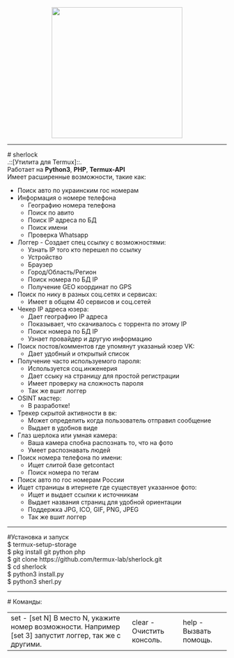<center><img src="https://intpicture.com/wp-content/uploads/2013/02/Sherlock-24.jpg" height="300px"></center><hr>
# sherlock
<br>.::[Утилита для Termux]::.<br>
Работает на <b>Python3</b>, <b>PHP</b>, <b>Termux-API</b><br>
Имеет расширенные возможности, такие как:<br>
<ul>
  <li>Поиск авто по украинским гос номерам</li>
  <li>Информация о номере телефона
  <ul>
      <li>Географию номера телефона</li>
      <li>Поиск по авито</li>
      <li>Поиск IP адреса по БД</li>
      <li>Поиск имени</li>
      <li>Проверка Whatsapp</li>
    </ul>
    </li>
  <li>Логгер - Создает спец ссылку с возможностями:
      <ul>
      <li>Узнать IP того кто перешел по ссылку</li>
      <li>Устройство</li>
      <li>Браузер</li>
      <li>Город/Область/Регион</li>
      <li>Поиск номера по БД IP</li>
      <li>Получение GEO координат по GPS</li>
    </ul>
  </li>
  <li>Поиск по нику в разных соц.сетях и сервисах:
      <ul>
      <li>Имеет в общем 40 сервисов и соц.сетей</li>
    </ul>
  </li>
  <li>Чекер IP адреса юзера:
      <ul>
      <li>Дает географию IP адреса</li>
      <li>Показывает, что скачивалось с торрента по этому IP</li>
      <li>Поиск номера по БД IP</li>
      <li>Узнает провайдер и другую информацию</li>
    </ul>
  </li>
  <li>Поиск постов/комментов где упомянут указаный юзер VK:
      <ul>
      <li>Дает удобный и открытый список</li>
      </ul>
  </li>
  <li>Получение часто используемого пароля:
      <ul>
      <li>Используется соц.инженерия</li>
      <li>Дает ссыку на страницу для простой регистрации</li>
      <li>Имеет проверку на сложность пароля</li>
      <li>Так же вшит логгер</li>
    </ul>
  </li>
   <li>OSINT мастер:
      <ul>
      <li>В разработке!</li>
    </ul>
  </li>
   <li>Трекер скрытой активности в вк:
      <ul>
      <li>Может определить когда пользователь отправил сообщение</li>
      <li>Выдает в удобнов виде</li>
    </ul>
  </li>
  <li>Глаз шерлока или умная камера:
      <ul>
      <li>Ваша камера спобна распознать то, что на фото</li>
      <li>Умеет распознавать людей</li>
    </ul>
  </li>
  <li>Поиск номера телефона по имени:
      <ul>
      <li>Ищет слитой базе getcontact</li>
      <li>Поиск номера по тегам</li>
    </ul>
  </li>
  <li>Поиск авто по гос номерам России</li>
  <li>Ищет страницы в итернете где существует указанное фото:
      <ul>
      <li>Ищет и выдает ссылки к источникам</li>
      <li>Выдает названия страниц для удобной ориентации</li>
      <li>Поддержка JPG, ICO, GIF, PNG, JPEG</li>
      <li>Так же вшит логгер</li>
    </ul>
  </li>
</ul>
<hr>
#Установка и запуск
<div>$ termux-setup-storage</div>
<div>$ pkg install git python php</div>
<div>$ git clone https://github.com/termux-lab/sherlock.git</div>
<div>$ cd sherlock</div>
<div>$ python3 install.py</div>
<div>$ python3 sherl.py</div>
<hr>
# Команды:
<table>
  <tr>
<td>set   - [set N] В место N, укажите номер возможности. Например [set 3] запустит логгер, так же с другими.</td>

<td>clear - Очистить консоль.</td>
<td>help  - Вызвать помощь.</td>
</tr>
  </table>
